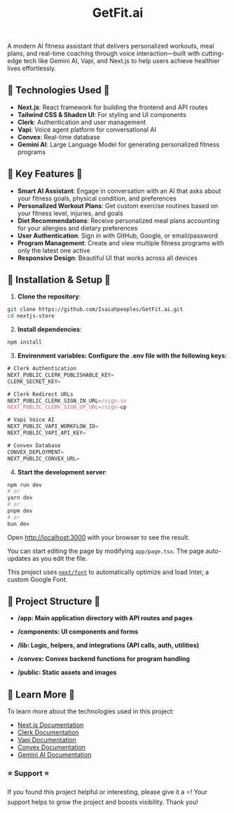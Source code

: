 <div align="center" id="toc">
<ul style="list-style: none">
<summary>
 <h1>GetFit.ai</h1>
</summary>
</ul>
</div>

<br>

A modern AI fitness assistant that delivers personalized workouts, meal plans, and real-time coaching through voice interaction—built with cutting-edge tech like Gemini AI, Vapi, and Next.js to help users achieve healthier lives effortlessly.

## 🚀 Technologies Used 🚀

- **Next.js**: React framework for building the frontend and API routes
- **Tailwind CSS & Shadcn UI**: For styling and UI components
- **Clerk**: Authentication and user management
- **Vapi**: Voice agent platform for conversational AI
- **Convex**: Real-time database
- **Gemini AI**: Large Language Model for generating personalized fitness programs

## 📑 Key Features 📑

- **Smart AI Assistant**: Engage in conversation with an AI that asks about your fitness goals, physical condition, and preferences
- **Personalized Workout Plans**: Get custom exercise routines based on your fitness level, injuries, and goals
- **Diet Recommendations**: Receive personalized meal plans accounting for your allergies and dietary preferences
- **User Authentication**: Sign in with GitHub, Google, or email/password
- **Program Management**: Create and view multiple fitness programs with only the latest one active
- **Responsive Design**: Beautiful UI that works across all devices

## 🔧 Installation & Setup 🔧

1. **Clone the repository**:
```bash
git clone https://github.com/Isaiahpeoples/GetFit.ai.git
cd nextjs-store
```

2. **Install dependencies**:
```bash
npm install
```

3. **Environment variables: Configure the .env file with the following keys**:

```js
# Clerk Authentication
NEXT_PUBLIC_CLERK_PUBLISHABLE_KEY=
CLERK_SECRET_KEY=

# Clerk Redirect URLs
NEXT_PUBLIC_CLERK_SIGN_IN_URL=/sign-in
NEXT_PUBLIC_CLERK_SIGN_UP_URL=/sign-up

# Vapi Voice AI
NEXT_PUBLIC_VAPI_WORKFLOW_ID=
NEXT_PUBLIC_VAPI_API_KEY=

# Convex Database
CONVEX_DEPLOYMENT=
NEXT_PUBLIC_CONVEX_URL=
```

4. **Start the development server**:
```bash
npm run dev
# or
yarn dev
# or
pnpm dev
# or
bun dev
```

Open [http://localhost:3000](http://localhost:3000) with your browser to see the result.

You can start editing the page by modifying `app/page.tsx`. The page auto-updates as you edit the file.

This project uses [`next/font`](https://nextjs.org/docs/basic-features/font-optimization) to automatically optimize and load Inter, a custom Google Font.

## 📂 Project Structure 📂

- **/app: Main application directory with API routes and pages**

- **/components: UI components and forms**

- **/lib: Logic, helpers, and integrations (API calls, auth, utilities)**

- **/convex: Convex backend functions for program handling**

- **/public: Static assets and images**

## 📌 Learn More 📌

To learn more about the technologies used in this project:

- [Next.js Documentation](https://nextjs.org/docs)
- [Clerk Documentation](https://clerk.com/docs)
- [Vapi Documentation](https://docs.vapi.ai)
- [Convex Documentation](https://docs.convex.dev)
- [Gemini AI Documentation](https://ai.google.dev/gemini-api)

### ⭐️ Support ⭐️
If you found this project helpful or interesting, please give it a ⭐️! Your support helps to grow the project and boosts visibility. Thank you!